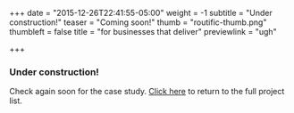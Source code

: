 +++
date = "2015-12-26T22:41:55-05:00"
weight = -1
subtitle = "Under construction!"
teaser = "Coming soon!"
thumb = "routific-thumb.png"
thumbleft = false
title = "for businesses that deliver"
previewlink = "ugh"

+++

### Under construction!

Check again soon for the case study. [Click here](/../..) to return to the full project list.
